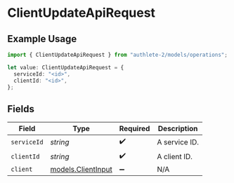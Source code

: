 # ClientUpdateApiRequest

## Example Usage

```typescript
import { ClientUpdateApiRequest } from "authlete-2/models/operations";

let value: ClientUpdateApiRequest = {
  serviceId: "<id>",
  clientId: "<id>",
};
```

## Fields

| Field                                             | Type                                              | Required                                          | Description                                       |
| ------------------------------------------------- | ------------------------------------------------- | ------------------------------------------------- | ------------------------------------------------- |
| `serviceId`                                       | *string*                                          | :heavy_check_mark:                                | A service ID.                                     |
| `clientId`                                        | *string*                                          | :heavy_check_mark:                                | A client ID.                                      |
| `client`                                          | [models.ClientInput](../../models/clientinput.md) | :heavy_minus_sign:                                | N/A                                               |
